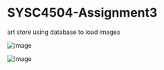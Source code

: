 # SYSC4504-Assignment3
art store using database to load images


![image](https://user-images.githubusercontent.com/67344551/153099444-d09d58e3-88c1-40df-a46b-8afacdf20aa8.png)

![image](https://user-images.githubusercontent.com/67344551/153099501-e6d75eff-8a1f-438a-99b5-5f9be183767e.png)

